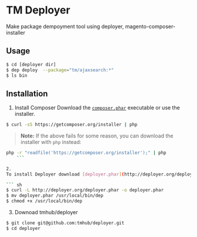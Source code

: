 # TM Deployer

Make package dempoyment tool using deployer, magento-composer-installer

Usage
------------

``` sh
$ cd [deployer dir]
$ dep deploy  --package="tm/ajaxsearch:*"
$ ls bin

```

Installation
------------
1. Install Composer
Download the [`composer.phar`](https://getcomposer.org/composer.phar) executable or use the installer.

``` sh
$ curl -sS https://getcomposer.org/installer | php
```

> **Note:** If the above fails for some reason, you can download the installer
> with `php` instead:

```sh
php -r "readfile('https://getcomposer.org/installer');" | php
    ```

2.
To install Deployer download [deployer.phar](http://deployer.org/deployer.phar) archive and move deployer.phar to your bin directory and make it executable.

``` sh
$ curl -L http://deployer.org/deployer.phar -o deployer.phar
$ mv deployer.phar /usr/local/bin/dep
$ chmod +x /usr/local/bin/dep
```

3. Downoad tmhub/deployer

``` sh
$ git clone git@github.com:tmhub/deployer.git
$ cd deployer
```
